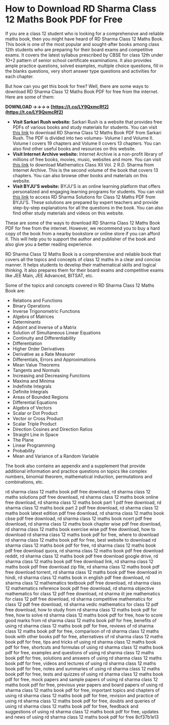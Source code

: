 
 
# How to Download RD Sharma Class 12 Maths Book PDF for Free
 
If you are a class 12 student who is looking for a comprehensive and reliable maths book, then you might have heard of RD Sharma Class 12 Maths Book. This book is one of the most popular and sought-after books among class 12th students who are preparing for their board exams and competitive exams. It covers the latest syllabus prescribed by CBSE for class 12th under 10+2 pattern of senior school certificate examinations. It also provides ample practice questions, solved examples, multiple choice questions, fill in the blanks questions, very short answer type questions and activities for each chapter.
 
But how can you get this book for free? Well, there are some ways to download RD Sharma Class 12 Maths Book PDF for free from the internet. Here are some of them:
 
**DOWNLOAD ->->->-> [https://t.co/LY9QxmcRf2](https://t.co/LY9QxmcRf2)**


 
- **Visit Sarkari Rush website:** Sarkari Rush is a website that provides free PDFs of various books and study materials for students. You can visit [this link](https://www.sarkarirush.com/rd-sharma-class-12-maths-book-pdf-download/) to download RD Sharma Class 12 Maths Book PDF from Sarkari Rush. The PDF is divided into two volumes- Volume I and Volume II. Volume I covers 19 chapters and Volume II covers 13 chapters. You can also find other useful books and resources on this website.
- **Visit Internet Archive website:** Internet Archive is a non-profit library of millions of free books, movies, music, websites and more. You can visit [this link](https://archive.org/details/CJNq_mathematics-class-xii-vol.-2-r.-d.-sharma) to download Mathematics Class XII Vol. 2 R.D. Sharma from Internet Archive. This is the second volume of the book that covers 13 chapters. You can also browse other books and materials on this website.
- **Visit BYJU'S website:** BYJU'S is an online learning platform that offers personalized and engaging learning programs for students. You can visit [this link](https://byjus.com/rd-sharma-class-12-solutions/) to access RD Sharma Solutions for Class 12 Maths PDF from BYJU'S. These solutions are prepared by expert teachers and provide step-by-step explanations for all the questions in the book. You can also find other study materials and videos on this website.

These are some of the ways to download RD Sharma Class 12 Maths Book PDF for free from the internet. However, we recommend you to buy a hard copy of the book from a nearby bookstore or online store if you can afford it. This will help you to support the author and publisher of the book and also give you a better reading experience.
  
RD Sharma Class 12 Maths Book is a comprehensive and reliable book that covers all the topics and concepts of class 12 maths in a clear and concise manner. It helps students to develop their mathematical skills and logical thinking. It also prepares them for their board exams and competitive exams like JEE Main, JEE Advanced, BITSAT, etc.
 
Some of the topics and concepts covered in RD Sharma Class 12 Maths Book are:

- Relations and Functions
- Binary Operations
- Inverse Trigonometric Functions
- Algebra of Matrices
- Determinants
- Adjoint and Inverse of a Matrix
- Solution of Simultaneous Linear Equations
- Continuity and Differentiability
- Differentiation
- Higher Order Derivatives
- Derivative as a Rate Measurer
- Differentials, Errors and Approximations
- Mean Value Theorems
- Tangents and Normals
- Increasing and Decreasing Functions
- Maxima and Minima
- Indefinite Integrals
- Definite Integrals
- Areas of Bounded Regions
- Differential Equations
- Algebra of Vectors
- Scalar or Dot Product
- Vector or Cross Product
- Scalar Triple Product
- Direction Cosines and Direction Ratios
- Straight Line in Space
- The Plane
- Linear Programming
- Probability
- Mean and Variance of a Random Variable

The book also contains an appendix and a supplement that provide additional information and practice questions on topics like complex numbers, binomial theorem, mathematical induction, permutations and combinations, etc.
 
rd sharma class 12 maths book pdf free download,  rd sharma class 12 maths solutions pdf free download,  rd sharma class 12 maths book online free download,  rd sharma class 12 maths book part 1 pdf free download,  rd sharma class 12 maths book part 2 pdf free download,  rd sharma class 12 maths book latest edition pdf free download,  rd sharma class 12 maths book cbse pdf free download,  rd sharma class 12 maths book ncert pdf free download,  rd sharma class 12 maths book chapter wise pdf free download,  rd sharma class 12 maths book exercise wise pdf free download,  how to download rd sharma class 12 maths book pdf for free,  where to download rd sharma class 12 maths book pdf for free,  best website to download rd sharma class 12 maths book pdf for free,  rd sharma class 12 maths book pdf free download quora,  rd sharma class 12 maths book pdf free download reddit,  rd sharma class 12 maths book pdf free download google drive,  rd sharma class 12 maths book pdf free download link,  rd sharma class 12 maths book pdf free download zip file,  rd sharma class 12 maths book pdf free download torrent,  rd sharma class 12 maths book pdf free download in hindi,  rd sharma class 12 maths book in english pdf free download,  rd sharma class 12 mathematics textbook pdf free download,  rd sharma class 12 mathematics reference book pdf free download,  rd sharma objective mathematics for class 12 pdf free download,  rd sharma iit jee mathematics for class 12 pdf free download,  rd sharma competitive mathematics for class 12 pdf free download,  rd sharma vedic mathematics for class 12 pdf free download,  how to study from rd sharma class 12 maths book pdf for free,  how to solve rd sharma class 12 maths book pdf for free,  how to score good marks from rd sharma class 12 maths book pdf for free,  benefits of using rd sharma class 12 maths book pdf for free,  reviews of rd sharma class 12 maths book pdf for free,  comparison of rd sharma class 12 maths book with other books pdf for free,  alternatives of rd sharma class 12 maths book pdf for free,  tips and tricks of using rd sharma class 12 maths book pdf for free,  shortcuts and formulas of using rd sharma class 12 maths book pdf for free,  examples and questions of using rd sharma class 12 maths book pdf for free,  solutions and answers of using rd sharma class 12 maths book pdf for free,  videos and lectures of using rd sharma class 12 maths book pdf for free,  notes and summaries of using rd sharma class 12 maths book pdf for free,  tests and quizzes of using rd sharma class 12 maths book pdf for free,  mock papers and sample papers of using rd sharma class 12 maths book pdf for free,  previous year papers and board papers of using rd sharma class 12 maths book pdf for free,  important topics and chapters of using rd sharma class 12 maths book pdf for free,  revision and practice of using rd sharma class 12 maths book pdf for free,  doubts and queries of using rd sharma class 12 maths book pdf for free,  feedback and suggestions of using rd sharma class 12 maths book pdf for free,  updates and news of using rd sharma class 12 maths book pdf for free
 8cf37b1e13
 
